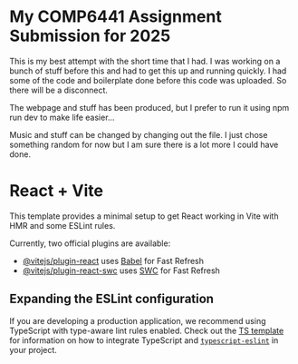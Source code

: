 # My COMP6441 Assignment Submission for 2025
This is my best attempt with the short time that I had.
I was working on a bunch of stuff before this and had to get this up and running quickly. I had some of the code and boilerplate done before this code was uploaded.
So there will be a disconnect.

The webpage and stuff has been produced, but I prefer to run it using npm run dev to make life easier...

Music and stuff can be changed by changing out the file. I just chose something random for now but I am sure there is a lot more I could have done.

# React + Vite

This template provides a minimal setup to get React working in Vite with HMR and some ESLint rules.

Currently, two official plugins are available:

- [@vitejs/plugin-react](https://github.com/vitejs/vite-plugin-react/blob/main/packages/plugin-react) uses [Babel](https://babeljs.io/) for Fast Refresh
- [@vitejs/plugin-react-swc](https://github.com/vitejs/vite-plugin-react/blob/main/packages/plugin-react-swc) uses [SWC](https://swc.rs/) for Fast Refresh

## Expanding the ESLint configuration

If you are developing a production application, we recommend using TypeScript with type-aware lint rules enabled. Check out the [TS template](https://github.com/vitejs/vite/tree/main/packages/create-vite/template-react-ts) for information on how to integrate TypeScript and [`typescript-eslint`](https://typescript-eslint.io) in your project.
